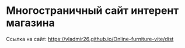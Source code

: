 # Многостраничный сайт интерент магазина
Ссылка на сайт: https://vladmir26.github.io/Online-furniture-vite/dist
 
